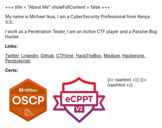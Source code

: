 +++
title = "About Me"
showFullContent = false
+++

My name is Michael Ikua, I am a CyberSecurity Professional from Kenya :kenya:.

I work as a Penetration Tester, I am an Active CTF player and a Passive Bug Hunter.

**Links:** 

[Twitter](https://twitter.com/ikuamike), [LinkedIn](https://www.linkedin.com/in/ikuamike), [Github](https://github.com/ikuamike), [CTFtime](https://ctftime.org/user/36989), [HackTheBox](https://app.hackthebox.eu/profile/23062), [Medium](https://ikuamike.medium.com/), [Hackerone](https://hackerone.com/ikuamike), [Pentesterlab](https://pentesterlab.com/profile/ikuamike)

**Certs:** 

{{< rawhtml >}}
<img  src="/img/OSCP.png" alt="OSCP" position="center" style="border-radius: 10px;float:left;" width="150" height="150"></img>
<img  src="/img/eCPPTv2.png" alt="eCPPTv2" position="center" style="border-radius: 10px;float:left;" width="185" height="150"></img>
{{< /rawhtml >}}

